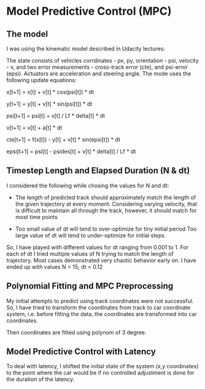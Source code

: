 # Model Predictive Control (MPC)

## The model

I was using the kinematic model described in Udacity lectures:

The state consists of vehicles corrdinates - px, py, orientation - psi,
velocity - v, and two error measurements - cross-track error (cte), and psi-error (epsi).
Actuators are acceleration and steering angle. The mode uses the following
update equations:

x[t+1] = x[t] + v[t] * cos(psi[t]) * dt

y[t+1] = y[t] + v[t] * sin(psi[t]) * dt

psi[t+1] = psi[t] + v[t] / Lf * delta[t] * dt

v[t+1] = v[t] + a[t] * dt

cte[t+1] = f(x[t]) - y[t] + v[t] * sin(epsi[t]) * dt

epsi[t+1] = psi[t] - psides[t] + v[t] * delta[t] / Lf * dt


## Timestep Length and Elapsed Duration (N & dt)

I considered the following while chosing the values for N and dt:

- The length of predicted track should approximately match the length of the given
  trajectory at every moment. Considering varying velocity, that is difficult to maintain
  all through the track, however, it should match for most time points

- Too small value of dt will tend to over-optimize for tiny initial period
  Too large value of dt will tend to under-optimize for initial steps

So, I have played with different values for dt ranging from 0.001 to 1. For each of dt
I tried multiple values of N trying to match the length of trajectory.
Most cases demonstrated very chaotic behavior early on. I have ended up with values N = 15; dt = 0.12

## Polynomial Fitting and MPC Preprocessing

My initial attempts to predict using track coordinates were not successful. So, I have tried to transform
the coordinates from track to car coordinate system, i.e. before fitting the data, the coordinates are transformed
into car coordinates.

Then coordinates are fitted using polynom of 3 degree.

## Model Predictive Control with Latency

To deal with latency, I shifted the initial state of the system (x,y coordinates) to the point where the car would be if no controlled adjustment is done for the duration of the latency.